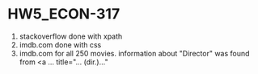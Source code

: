 # HW5_ECON-317
1) stackoverflow
    done with xpath
2) imdb.com
    done with css
3) imdb.com
    for all 250 movies. information about "Director" was found from <a ... title="... (dir.)..."
